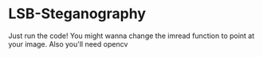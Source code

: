 # LSB-Steganography
Just run the code! You might wanna change the imread function to point at your image. Also you'll need opencv
